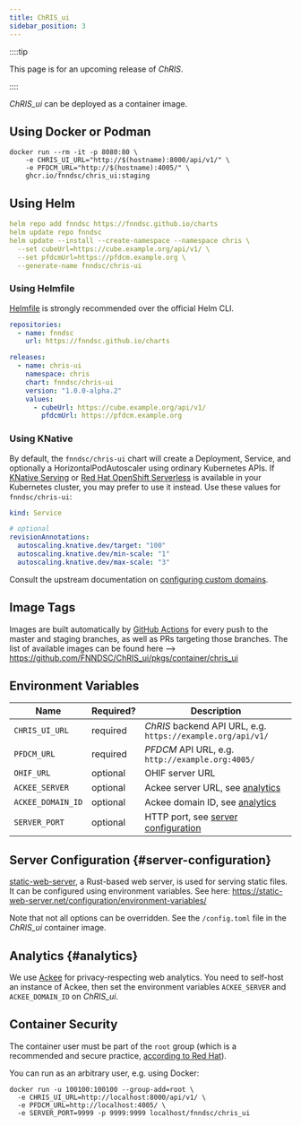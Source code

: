 ```yaml
---
title: ChRIS_ui
sidebar_position: 3
---
```


::::tip

This page is for an upcoming release of _ChRIS_.

::::

_ChRIS\_ui_ can be deployed as a container image.

## Using Docker or Podman

```shell
docker run --rm -it -p 8080:80 \
    -e CHRIS_UI_URL="http://$(hostname):8000/api/v1/" \
    -e PFDCM_URL="http://$(hostname):4005/" \
    ghcr.io/fnndsc/chris_ui:staging
```

## Using Helm

```yaml
helm repo add fnndsc https://fnndsc.github.io/charts
helm update repo fnndsc
helm update --install --create-namespace --namespace chris \
  --set cubeUrl=https://cube.example.org/api/v1/ \
  --set pfdcmUrl=https://pfdcm.example.org \
  --generate-name fnndsc/chris-ui
```

### Using Helmfile

[Helmfile](https://github.com/helmfile/helmfile) is strongly recommended over the official Helm CLI.

```yaml
repositories:
  - name: fnndsc
    url: https://fnndsc.github.io/charts

releases:
  - name: chris-ui
    namespace: chris
    chart: fnndsc/chris-ui
    version: "1.0.0-alpha.2"
    values:
      - cubeUrl: https://cube.example.org/api/v1/
        pfdcmUrl: https://pfdcm.example.org
```

### Using KNative

By default, the `fnndsc/chris-ui` chart will create a Deployment, Service, and optionally a HorizontalPodAutoscaler
using ordinary Kubernetes APIs. If [KNative Serving](https://knative.dev/docs/serving/) or
[Red Hat OpenShift Serverless](https://docs.openshift.com/serverless/) is available in your Kubernetes cluster,
you may prefer to use it instead. Use these values for `fnndsc/chris-ui`:

```yaml
kind: Service

# optional
revisionAnnotations:
  autoscaling.knative.dev/target: "100"
  autoscaling.knative.dev/min-scale: "1"
  autoscaling.knative.dev/max-scale: "3"
```

Consult the upstream documentation on [configuring custom domains](https://knative.dev/docs/serving/services/custom-domains/).

## Image Tags

Images are built automatically by [GitHub Actions](https://github.com/FNNDSC/ChRIS_ui/actions/workflows/build.yml)
for every push to the master and staging branches, as well as PRs targeting those branches.
The list of available images can be found here ⟶ https://github.com/FNNDSC/ChRIS_ui/pkgs/container/chris_ui

## Environment Variables

| Name              | Required? | Description                                                 |
|-------------------|-----------|-------------------------------------------------------------|
| `CHRIS_UI_URL`    | required  | _ChRIS_ backend API URL, e.g. `https://example.org/api/v1/` |
| `PFDCM_URL`       | required  | _PFDCM_ API URL, e.g. `http://example.org:4005/`            |
| `OHIF_URL`        | optional  | OHIF server URL                                             |
| `ACKEE_SERVER`    | optional  | Ackee server URL, see [analytics]                           |
| `ACKEE_DOMAIN_ID` | optional  | Ackee domain ID, see [analytics]                            |
| `SERVER_PORT`     | optional  | HTTP port, see [server configuration]                       |

[analytics]: #analytics
[server configuration]: #server-configuration

## Server Configuration {#server-configuration}

[static-web-server](https://github.com/static-web-server/static-web-server), a Rust-based web server,
is used for serving static files. It can be configured using environment variables. See here:
https://static-web-server.net/configuration/environment-variables/

Note that not all options can be overridden. See the `/config.toml` file in the _ChRIS\_ui_ container image.

## Analytics {#analytics}

We use [Ackee](https://ackee.electerious.com/) for privacy-respecting web analytics.
You need to self-host an instance of Ackee, then set the environment variables
`ACKEE_SERVER` and `ACKEE_DOMAIN_ID` on _ChRIS\_ui_.

## Container Security

The container user must be part of the `root` group (which is a recommended and secure practice,
[according to Red Hat](https://www.redhat.com/en/blog/a-guide-to-openshift-and-uids)).

You can run as an arbitrary user, e.g. using Docker:

```shell
docker run -u 100100:100100 --group-add=root \
  -e CHRIS_UI_URL=http://localhost:8000/api/v1/ \
  -e PFDCM_URL=http://localhost:4005/ \
  -e SERVER_PORT=9999 -p 9999:9999 localhost/fnndsc/chris_ui 
```


